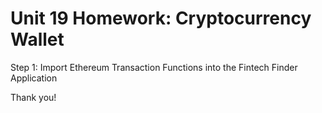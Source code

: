 # Unit 19 Homework: Cryptocurrency Wallet

Step 1: Import Ethereum Transaction Functions into the Fintech Finder Application



Thank you!
